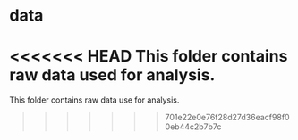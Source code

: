 # data
<<<<<<< HEAD
This folder contains raw data used for analysis. 
=======

This folder contains raw data use for analysis.
>>>>>>> 701e22e0e76f28d27d36eacf98f00eb44c2b7b7c
